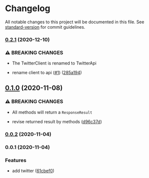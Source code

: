 # Changelog

All notable changes to this project will be documented in this file. See [standard-version](https://github.com/conventional-changelog/standard-version) for commit guidelines.

### [0.2.1](https://github.com/cybercat-workspace/twitter-pack/compare/v0.1.0...v0.2.1) (2020-12-10)

### ⚠ BREAKING CHANGES

- The TwitterClient is renamed to TwitterApi

- rename client to api ([#1](https://github.com/cybercat-workspace/twitter-pack/issues/1)) ([285a194](https://github.com/cybercat-workspace/twitter-pack/commit/285a194b2b27f5bc11528f1e2d4a7da3e773e212))

## [0.1.0](https://github.com/cybercat-workspace/twitter-pack/compare/v0.0.2...v0.1.0) (2020-11-08)

### ⚠ BREAKING CHANGES

- All methods will return a `ResponseResult`

- revise returned result by methods ([d96c37d](https://github.com/cybercat-workspace/twitter-pack/commit/d96c37d3ae299d24399dc7623fae95ee6e76532e))

### [0.0.2](https://github.com/cybercat-workspace/twitter-pack/compare/v0.0.1...v0.0.2) (2020-11-04)

### 0.0.1 (2020-11-04)

### Features

- add twitter ([61cbef0](https://github.com/cybercat-workspace/twitter-pack/commit/61cbef03c6c7b3f105acbf4246e987056d0afe0d))
